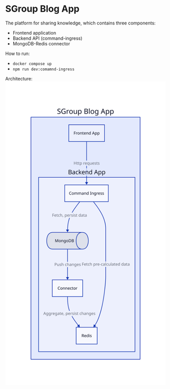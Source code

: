 # SGroup Blog App

The platform for sharing knowledge, which contains three components:
- Frontend application
- Backend API (command-ingress)
- MongoDB-Redis connector

How to run:
  - ```docker compose up```
  - ```npm run dev:comamnd-ingress```

Architecture: ![Screenshot](architecture.svg)